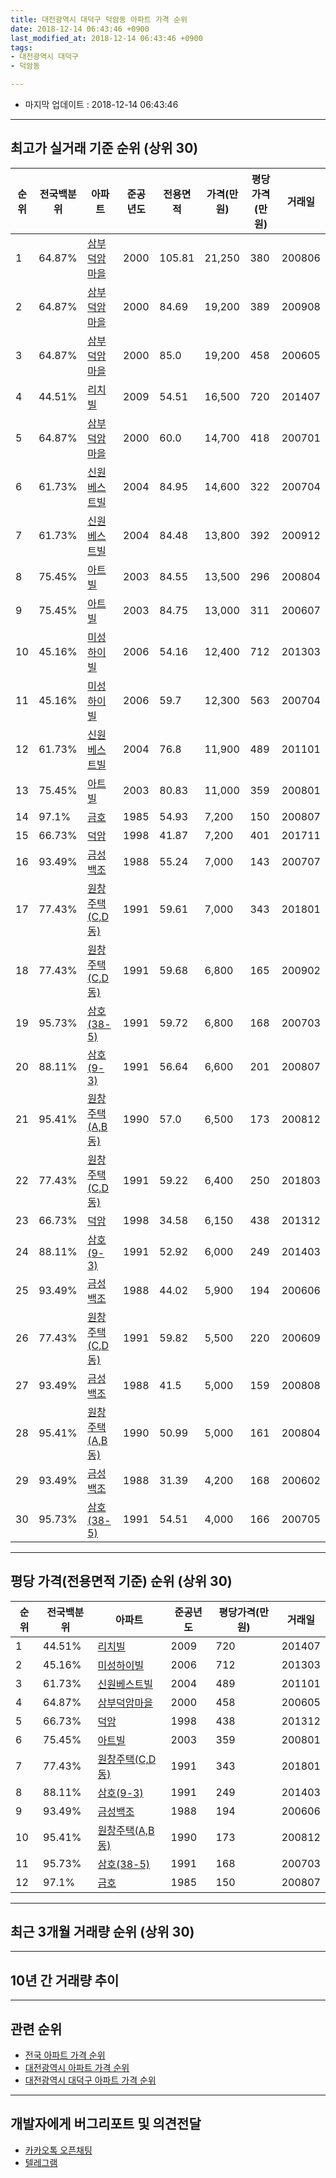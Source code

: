 ```yaml
---
title: 대전광역시 대덕구 덕암동 아파트 가격 순위
date: 2018-12-14 06:43:46 +0900
last_modified_at: 2018-12-14 06:43:46 +0900
tags:
- 대전광역시 대덕구
- 덕암동

---
```


* 마지막 업데이트 : 2018-12-14 06:43:46

---

## 최고가 실거래 기준 순위 (상위 30)


|순위|전국백분위|아파트|준공년도|전용면적|가격(만원)|평당가격(만원)|거래일|
|---|---|---|---|---|---|---|---|
|1|64.87%|[삼부덕암마을](https://search.naver.com/search.naver?query=%EB%8C%80%EC%A0%84%EA%B4%91%EC%97%AD%EC%8B%9C+%EB%8C%80%EB%8D%95%EA%B5%AC+%EB%8D%95%EC%95%94%EB%8F%99+%EC%82%BC%EB%B6%80%EB%8D%95%EC%95%94%EB%A7%88%EC%9D%84)|2000|105.81|21,250|380|200806|
|2|64.87%|[삼부덕암마을](https://search.naver.com/search.naver?query=%EB%8C%80%EC%A0%84%EA%B4%91%EC%97%AD%EC%8B%9C+%EB%8C%80%EB%8D%95%EA%B5%AC+%EB%8D%95%EC%95%94%EB%8F%99+%EC%82%BC%EB%B6%80%EB%8D%95%EC%95%94%EB%A7%88%EC%9D%84)|2000|84.69|19,200|389|200908|
|3|64.87%|[삼부덕암마을](https://search.naver.com/search.naver?query=%EB%8C%80%EC%A0%84%EA%B4%91%EC%97%AD%EC%8B%9C+%EB%8C%80%EB%8D%95%EA%B5%AC+%EB%8D%95%EC%95%94%EB%8F%99+%EC%82%BC%EB%B6%80%EB%8D%95%EC%95%94%EB%A7%88%EC%9D%84)|2000|85.0|19,200|458|200605|
|4|44.51%|[리치빌](https://search.naver.com/search.naver?query=%EB%8C%80%EC%A0%84%EA%B4%91%EC%97%AD%EC%8B%9C+%EB%8C%80%EB%8D%95%EA%B5%AC+%EB%8D%95%EC%95%94%EB%8F%99+%EB%A6%AC%EC%B9%98%EB%B9%8C)|2009|54.51|16,500|720|201407|
|5|64.87%|[삼부덕암마을](https://search.naver.com/search.naver?query=%EB%8C%80%EC%A0%84%EA%B4%91%EC%97%AD%EC%8B%9C+%EB%8C%80%EB%8D%95%EA%B5%AC+%EB%8D%95%EC%95%94%EB%8F%99+%EC%82%BC%EB%B6%80%EB%8D%95%EC%95%94%EB%A7%88%EC%9D%84)|2000|60.0|14,700|418|200701|
|6|61.73%|[신원베스트빌](https://search.naver.com/search.naver?query=%EB%8C%80%EC%A0%84%EA%B4%91%EC%97%AD%EC%8B%9C+%EB%8C%80%EB%8D%95%EA%B5%AC+%EB%8D%95%EC%95%94%EB%8F%99+%EC%8B%A0%EC%9B%90%EB%B2%A0%EC%8A%A4%ED%8A%B8%EB%B9%8C)|2004|84.95|14,600|322|200704|
|7|61.73%|[신원베스트빌](https://search.naver.com/search.naver?query=%EB%8C%80%EC%A0%84%EA%B4%91%EC%97%AD%EC%8B%9C+%EB%8C%80%EB%8D%95%EA%B5%AC+%EB%8D%95%EC%95%94%EB%8F%99+%EC%8B%A0%EC%9B%90%EB%B2%A0%EC%8A%A4%ED%8A%B8%EB%B9%8C)|2004|84.48|13,800|392|200912|
|8|75.45%|[아트빌](https://search.naver.com/search.naver?query=%EB%8C%80%EC%A0%84%EA%B4%91%EC%97%AD%EC%8B%9C+%EB%8C%80%EB%8D%95%EA%B5%AC+%EB%8D%95%EC%95%94%EB%8F%99+%EC%95%84%ED%8A%B8%EB%B9%8C)|2003|84.55|13,500|296|200804|
|9|75.45%|[아트빌](https://search.naver.com/search.naver?query=%EB%8C%80%EC%A0%84%EA%B4%91%EC%97%AD%EC%8B%9C+%EB%8C%80%EB%8D%95%EA%B5%AC+%EB%8D%95%EC%95%94%EB%8F%99+%EC%95%84%ED%8A%B8%EB%B9%8C)|2003|84.75|13,000|311|200607|
|10|45.16%|[미성하이빌](https://search.naver.com/search.naver?query=%EB%8C%80%EC%A0%84%EA%B4%91%EC%97%AD%EC%8B%9C+%EB%8C%80%EB%8D%95%EA%B5%AC+%EB%8D%95%EC%95%94%EB%8F%99+%EB%AF%B8%EC%84%B1%ED%95%98%EC%9D%B4%EB%B9%8C)|2006|54.16|12,400|712|201303|
|11|45.16%|[미성하이빌](https://search.naver.com/search.naver?query=%EB%8C%80%EC%A0%84%EA%B4%91%EC%97%AD%EC%8B%9C+%EB%8C%80%EB%8D%95%EA%B5%AC+%EB%8D%95%EC%95%94%EB%8F%99+%EB%AF%B8%EC%84%B1%ED%95%98%EC%9D%B4%EB%B9%8C)|2006|59.7|12,300|563|200704|
|12|61.73%|[신원베스트빌](https://search.naver.com/search.naver?query=%EB%8C%80%EC%A0%84%EA%B4%91%EC%97%AD%EC%8B%9C+%EB%8C%80%EB%8D%95%EA%B5%AC+%EB%8D%95%EC%95%94%EB%8F%99+%EC%8B%A0%EC%9B%90%EB%B2%A0%EC%8A%A4%ED%8A%B8%EB%B9%8C)|2004|76.8|11,900|489|201101|
|13|75.45%|[아트빌](https://search.naver.com/search.naver?query=%EB%8C%80%EC%A0%84%EA%B4%91%EC%97%AD%EC%8B%9C+%EB%8C%80%EB%8D%95%EA%B5%AC+%EB%8D%95%EC%95%94%EB%8F%99+%EC%95%84%ED%8A%B8%EB%B9%8C)|2003|80.83|11,000|359|200801|
|14|97.1%|[금호](https://search.naver.com/search.naver?query=%EB%8C%80%EC%A0%84%EA%B4%91%EC%97%AD%EC%8B%9C+%EB%8C%80%EB%8D%95%EA%B5%AC+%EB%8D%95%EC%95%94%EB%8F%99+%EA%B8%88%ED%98%B8)|1985|54.93|7,200|150|200807|
|15|66.73%|[덕암](https://search.naver.com/search.naver?query=%EB%8C%80%EC%A0%84%EA%B4%91%EC%97%AD%EC%8B%9C+%EB%8C%80%EB%8D%95%EA%B5%AC+%EB%8D%95%EC%95%94%EB%8F%99+%EB%8D%95%EC%95%94)|1998|41.87|7,200|401|201711|
|16|93.49%|[금성백조](https://search.naver.com/search.naver?query=%EB%8C%80%EC%A0%84%EA%B4%91%EC%97%AD%EC%8B%9C+%EB%8C%80%EB%8D%95%EA%B5%AC+%EB%8D%95%EC%95%94%EB%8F%99+%EA%B8%88%EC%84%B1%EB%B0%B1%EC%A1%B0)|1988|55.24|7,000|143|200707|
|17|77.43%|[원창주택(C,D동)](https://search.naver.com/search.naver?query=%EB%8C%80%EC%A0%84%EA%B4%91%EC%97%AD%EC%8B%9C+%EB%8C%80%EB%8D%95%EA%B5%AC+%EB%8D%95%EC%95%94%EB%8F%99+%EC%9B%90%EC%B0%BD%EC%A3%BC%ED%83%9D%28C%2CD%EB%8F%99%29)|1991|59.61|7,000|343|201801|
|18|77.43%|[원창주택(C,D동)](https://search.naver.com/search.naver?query=%EB%8C%80%EC%A0%84%EA%B4%91%EC%97%AD%EC%8B%9C+%EB%8C%80%EB%8D%95%EA%B5%AC+%EB%8D%95%EC%95%94%EB%8F%99+%EC%9B%90%EC%B0%BD%EC%A3%BC%ED%83%9D%28C%2CD%EB%8F%99%29)|1991|59.68|6,800|165|200902|
|19|95.73%|[삼호(38-5)](https://search.naver.com/search.naver?query=%EB%8C%80%EC%A0%84%EA%B4%91%EC%97%AD%EC%8B%9C+%EB%8C%80%EB%8D%95%EA%B5%AC+%EB%8D%95%EC%95%94%EB%8F%99+%EC%82%BC%ED%98%B8%2838-5%29)|1991|59.72|6,800|168|200703|
|20|88.11%|[삼호(9-3)](https://search.naver.com/search.naver?query=%EB%8C%80%EC%A0%84%EA%B4%91%EC%97%AD%EC%8B%9C+%EB%8C%80%EB%8D%95%EA%B5%AC+%EB%8D%95%EC%95%94%EB%8F%99+%EC%82%BC%ED%98%B8%289-3%29)|1991|56.64|6,600|201|200807|
|21|95.41%|[원창주택(A,B동)](https://search.naver.com/search.naver?query=%EB%8C%80%EC%A0%84%EA%B4%91%EC%97%AD%EC%8B%9C+%EB%8C%80%EB%8D%95%EA%B5%AC+%EB%8D%95%EC%95%94%EB%8F%99+%EC%9B%90%EC%B0%BD%EC%A3%BC%ED%83%9D%28A%2CB%EB%8F%99%29)|1990|57.0|6,500|173|200812|
|22|77.43%|[원창주택(C,D동)](https://search.naver.com/search.naver?query=%EB%8C%80%EC%A0%84%EA%B4%91%EC%97%AD%EC%8B%9C+%EB%8C%80%EB%8D%95%EA%B5%AC+%EB%8D%95%EC%95%94%EB%8F%99+%EC%9B%90%EC%B0%BD%EC%A3%BC%ED%83%9D%28C%2CD%EB%8F%99%29)|1991|59.22|6,400|250|201803|
|23|66.73%|[덕암](https://search.naver.com/search.naver?query=%EB%8C%80%EC%A0%84%EA%B4%91%EC%97%AD%EC%8B%9C+%EB%8C%80%EB%8D%95%EA%B5%AC+%EB%8D%95%EC%95%94%EB%8F%99+%EB%8D%95%EC%95%94)|1998|34.58|6,150|438|201312|
|24|88.11%|[삼호(9-3)](https://search.naver.com/search.naver?query=%EB%8C%80%EC%A0%84%EA%B4%91%EC%97%AD%EC%8B%9C+%EB%8C%80%EB%8D%95%EA%B5%AC+%EB%8D%95%EC%95%94%EB%8F%99+%EC%82%BC%ED%98%B8%289-3%29)|1991|52.92|6,000|249|201403|
|25|93.49%|[금성백조](https://search.naver.com/search.naver?query=%EB%8C%80%EC%A0%84%EA%B4%91%EC%97%AD%EC%8B%9C+%EB%8C%80%EB%8D%95%EA%B5%AC+%EB%8D%95%EC%95%94%EB%8F%99+%EA%B8%88%EC%84%B1%EB%B0%B1%EC%A1%B0)|1988|44.02|5,900|194|200606|
|26|77.43%|[원창주택(C,D동)](https://search.naver.com/search.naver?query=%EB%8C%80%EC%A0%84%EA%B4%91%EC%97%AD%EC%8B%9C+%EB%8C%80%EB%8D%95%EA%B5%AC+%EB%8D%95%EC%95%94%EB%8F%99+%EC%9B%90%EC%B0%BD%EC%A3%BC%ED%83%9D%28C%2CD%EB%8F%99%29)|1991|59.82|5,500|220|200609|
|27|93.49%|[금성백조](https://search.naver.com/search.naver?query=%EB%8C%80%EC%A0%84%EA%B4%91%EC%97%AD%EC%8B%9C+%EB%8C%80%EB%8D%95%EA%B5%AC+%EB%8D%95%EC%95%94%EB%8F%99+%EA%B8%88%EC%84%B1%EB%B0%B1%EC%A1%B0)|1988|41.5|5,000|159|200808|
|28|95.41%|[원창주택(A,B동)](https://search.naver.com/search.naver?query=%EB%8C%80%EC%A0%84%EA%B4%91%EC%97%AD%EC%8B%9C+%EB%8C%80%EB%8D%95%EA%B5%AC+%EB%8D%95%EC%95%94%EB%8F%99+%EC%9B%90%EC%B0%BD%EC%A3%BC%ED%83%9D%28A%2CB%EB%8F%99%29)|1990|50.99|5,000|161|200804|
|29|93.49%|[금성백조](https://search.naver.com/search.naver?query=%EB%8C%80%EC%A0%84%EA%B4%91%EC%97%AD%EC%8B%9C+%EB%8C%80%EB%8D%95%EA%B5%AC+%EB%8D%95%EC%95%94%EB%8F%99+%EA%B8%88%EC%84%B1%EB%B0%B1%EC%A1%B0)|1988|31.39|4,200|168|200602|
|30|95.73%|[삼호(38-5)](https://search.naver.com/search.naver?query=%EB%8C%80%EC%A0%84%EA%B4%91%EC%97%AD%EC%8B%9C+%EB%8C%80%EB%8D%95%EA%B5%AC+%EB%8D%95%EC%95%94%EB%8F%99+%EC%82%BC%ED%98%B8%2838-5%29)|1991|54.51|4,000|166|200705|


---

## 평당 가격(전용면적 기준) 순위 (상위 30)


|순위|전국백분위|아파트|준공년도|평당가격(만원)|거래일|
|---|---|---|---|---|---|
|1|44.51%|[리치빌](https://search.naver.com/search.naver?query=%EB%8C%80%EC%A0%84%EA%B4%91%EC%97%AD%EC%8B%9C+%EB%8C%80%EB%8D%95%EA%B5%AC+%EB%8D%95%EC%95%94%EB%8F%99+%EB%A6%AC%EC%B9%98%EB%B9%8C)|2009|720|201407|
|2|45.16%|[미성하이빌](https://search.naver.com/search.naver?query=%EB%8C%80%EC%A0%84%EA%B4%91%EC%97%AD%EC%8B%9C+%EB%8C%80%EB%8D%95%EA%B5%AC+%EB%8D%95%EC%95%94%EB%8F%99+%EB%AF%B8%EC%84%B1%ED%95%98%EC%9D%B4%EB%B9%8C)|2006|712|201303|
|3|61.73%|[신원베스트빌](https://search.naver.com/search.naver?query=%EB%8C%80%EC%A0%84%EA%B4%91%EC%97%AD%EC%8B%9C+%EB%8C%80%EB%8D%95%EA%B5%AC+%EB%8D%95%EC%95%94%EB%8F%99+%EC%8B%A0%EC%9B%90%EB%B2%A0%EC%8A%A4%ED%8A%B8%EB%B9%8C)|2004|489|201101|
|4|64.87%|[삼부덕암마을](https://search.naver.com/search.naver?query=%EB%8C%80%EC%A0%84%EA%B4%91%EC%97%AD%EC%8B%9C+%EB%8C%80%EB%8D%95%EA%B5%AC+%EB%8D%95%EC%95%94%EB%8F%99+%EC%82%BC%EB%B6%80%EB%8D%95%EC%95%94%EB%A7%88%EC%9D%84)|2000|458|200605|
|5|66.73%|[덕암](https://search.naver.com/search.naver?query=%EB%8C%80%EC%A0%84%EA%B4%91%EC%97%AD%EC%8B%9C+%EB%8C%80%EB%8D%95%EA%B5%AC+%EB%8D%95%EC%95%94%EB%8F%99+%EB%8D%95%EC%95%94)|1998|438|201312|
|6|75.45%|[아트빌](https://search.naver.com/search.naver?query=%EB%8C%80%EC%A0%84%EA%B4%91%EC%97%AD%EC%8B%9C+%EB%8C%80%EB%8D%95%EA%B5%AC+%EB%8D%95%EC%95%94%EB%8F%99+%EC%95%84%ED%8A%B8%EB%B9%8C)|2003|359|200801|
|7|77.43%|[원창주택(C,D동)](https://search.naver.com/search.naver?query=%EB%8C%80%EC%A0%84%EA%B4%91%EC%97%AD%EC%8B%9C+%EB%8C%80%EB%8D%95%EA%B5%AC+%EB%8D%95%EC%95%94%EB%8F%99+%EC%9B%90%EC%B0%BD%EC%A3%BC%ED%83%9D%28C%2CD%EB%8F%99%29)|1991|343|201801|
|8|88.11%|[삼호(9-3)](https://search.naver.com/search.naver?query=%EB%8C%80%EC%A0%84%EA%B4%91%EC%97%AD%EC%8B%9C+%EB%8C%80%EB%8D%95%EA%B5%AC+%EB%8D%95%EC%95%94%EB%8F%99+%EC%82%BC%ED%98%B8%289-3%29)|1991|249|201403|
|9|93.49%|[금성백조](https://search.naver.com/search.naver?query=%EB%8C%80%EC%A0%84%EA%B4%91%EC%97%AD%EC%8B%9C+%EB%8C%80%EB%8D%95%EA%B5%AC+%EB%8D%95%EC%95%94%EB%8F%99+%EA%B8%88%EC%84%B1%EB%B0%B1%EC%A1%B0)|1988|194|200606|
|10|95.41%|[원창주택(A,B동)](https://search.naver.com/search.naver?query=%EB%8C%80%EC%A0%84%EA%B4%91%EC%97%AD%EC%8B%9C+%EB%8C%80%EB%8D%95%EA%B5%AC+%EB%8D%95%EC%95%94%EB%8F%99+%EC%9B%90%EC%B0%BD%EC%A3%BC%ED%83%9D%28A%2CB%EB%8F%99%29)|1990|173|200812|
|11|95.73%|[삼호(38-5)](https://search.naver.com/search.naver?query=%EB%8C%80%EC%A0%84%EA%B4%91%EC%97%AD%EC%8B%9C+%EB%8C%80%EB%8D%95%EA%B5%AC+%EB%8D%95%EC%95%94%EB%8F%99+%EC%82%BC%ED%98%B8%2838-5%29)|1991|168|200703|
|12|97.1%|[금호](https://search.naver.com/search.naver?query=%EB%8C%80%EC%A0%84%EA%B4%91%EC%97%AD%EC%8B%9C+%EB%8C%80%EB%8D%95%EA%B5%AC+%EB%8D%95%EC%95%94%EB%8F%99+%EA%B8%88%ED%98%B8)|1985|150|200807|


---

## 최근 3개월 거래량 순위 (상위 30)


<div style="width:100%;">
    <canvas id="deal_count_ranking" height="250"></canvas>
</div>


<script>
new Chart(document.getElementById("deal_count_ranking"), {
    type: 'horizontalBar',
    data: {
        labels: ['삼부덕암마을', '리치빌'],
        datasets: [{
            label: '실거래 수',
            data: [2, 1],
            borderColor: "rgba(255, 0, 128, 1)",
            backgroundColor: "rgba(255, 0, 128, 0.5)",
            fill: false,
        }]
    },
    options: {
        responsive: true,
        title: {
            display: true,
            text: '최근 3개월 거래량 순위'
        },
        tooltips: {
            mode: 'index',
            intersect: false,
            callbacks: {
                title: function(tooltipItems, data) {
                    return "실거래 수:";
                },
                label: function(tooltipItem, data) {
                    return data.labels[tooltipItem.index] + ": " + tooltipItem.xLabel;
                }
            }
        },
        hover: {
            mode: 'nearest',
            intersect: true
        },
        scales: {
            xAxes: [{
                display: true,
                scaleLabel: {
                    display: true,
                    labelString: '실거래 수'
                },
                ticks: {
                    suggestedMin: 0,
                }
            }],
            yAxes: [{
                display: true,
                ticks: {
                    autoSkip: false,
                    callback: function(value, index, values) {
                        if (value.length > 15)
                            return value.substr(0, 13) + "...";
                        else
                            return value;
                    }
                },
                scaleLabel: {
                    display: false,
                }
            }]
        }
    }
});

</script>


---

## 10년 간 거래량 추이


<div style="width:100%;">
    <canvas id="deal_progress" height="250"></canvas>
</div>

<script>
new Chart(document.getElementById("deal_progress"), {
    type: 'line',
    data: {
        labels: ['200812','200901','200902','200903','200904','200905','200906','200907','200908','200909','200910','200911','200912','201001','201002','201003','201004','201005','201006','201007','201008','201009','201010','201011','201012','201101','201102','201103','201104','201105','201106','201107','201108','201109','201110','201111','201112','201201','201202','201203','201204','201205','201206','201207','201208','201209','201210','201211','201212','201301','201302','201303','201304','201305','201306','201307','201308','201309','201310','201311','201312','201401','201402','201403','201404','201405','201406','201407','201408','201409','201410','201411','201412','201501','201502','201503','201504','201505','201506','201507','201508','201509','201510','201511','201512','201601','201602','201603','201604','201605','201606','201607','201608','201609','201610','201611','201612','201701','201702','201703','201704','201705','201706','201707','201708','201709','201710','201711','201712','201801','201802','201803','201804','201805','201806','201807','201808','201809','201810','201811','201812'],
        datasets: [{
            label: '실거래 수',
            pointRadius: 1,
            data: [1, 0, 3, 2, 3, 5, 3, 4, 5, 3, 8, 5, 3, 8, 7, 3, 2, 3, 2, 5, 2, 5, 3, 3, 8, 5, 2, 2, 6, 6, 5, 3, 2, 5, 5, 4, 3, 5, 7, 2, 2, 5, 3, 4, 1, 7, 2, 1, 2, 5, 1, 4, 4, 0, 4, 5, 6, 3, 2, 3, 2, 4, 8, 3, 3, 4, 2, 8, 4, 6, 3, 3, 4, 3, 1, 7, 4, 4, 3, 4, 3, 1, 5, 0, 1, 1, 4, 4, 0, 2, 5, 4, 0, 2, 2, 2, 4, 4, 7, 6, 8, 5, 5, 7, 4, 3, 4, 7, 4, 2, 6, 5, 8, 3, 1, 1, 3, 0, 2, 1, 0],
            borderColor: "rgba(255, 201, 14, 1)",
            backgroundColor: "rgba(255, 201, 14, 0.5)",
            fill: true,
        }]
    },
    options: {
        responsive: true,
        title: {
            display: true,
            text: '10년간 거래량 추이'
        },
        tooltips: {
            mode: 'index',
            intersect: false,
        },
        hover: {
            mode: 'nearest',
            intersect: true
        },
        scales: {
            xAxes: [{
                display: true,
                scaleLabel: {
                    display: true,
                    labelString: '년/월'
                }
            }],
            yAxes: [{
                display: true,
                ticks: {
                    suggestedMin: 0,
                },
                scaleLabel: {
                    display: true,
                    labelString: '실거래 수'
                }
            }]
        }
    }
});

</script>


---

## 관련 순위

- [전국 아파트 가격 순위](https://inasie.github.io/apt-ranking/전국)
- [대전광역시 아파트 가격 순위](https://inasie.github.io/apt-ranking/대전광역시)
- [대전광역시 대덕구 아파트 가격 순위](https://inasie.github.io/apt-ranking/대전광역시-대덕구)


---

## 개발자에게 버그리포트 및 의견전달

- [카카오톡 오픈채팅](https://open.kakao.com/o/gLJUAP4)
- [텔레그램](https://t.me/inasie)

